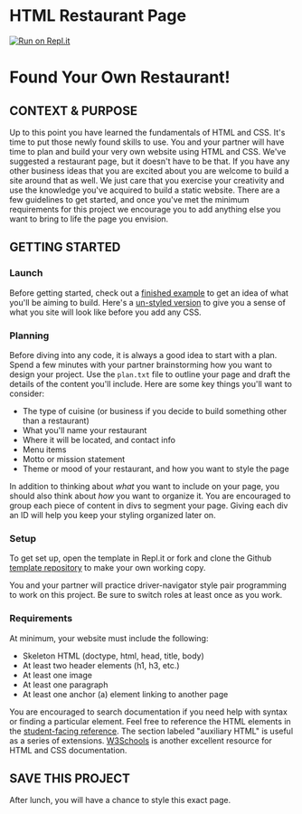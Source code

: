 # HTML Restaurant Page

[![Run on Repl.it](https://repl.it/badge/github/upperlinecode/html-restaurant-page)](https://repl.it/github/upperlinecode/html-restaurant-page)

# Found Your Own Restaurant!

## CONTEXT & PURPOSE

Up to this point you have learned the fundamentals of HTML and CSS. It's time to put those newly found skills to use. You and your partner will have time to plan and build your very own website using HTML and CSS. We've suggested a restaurant page, but it doesn't have to be that. If you have any other business ideas that you are excited about you are welcome to build a site around that as well. We just care that you exercise your creativity and use the knowledge you've acquired to build a static website. There are a few guidelines to get started, and once you've met the minimum requirements for this project we encourage you to add anything else you want to bring to life the page you envision. 

## <a href="getting-started"></a>GETTING STARTED

### Launch
Before getting started, check out a  <a href="https://upperlinecode.github.io/cssi_102/day1/day1_final/index.html">finished example</a> to get an idea of what you'll be aiming to build.  Here's a <a href="https://petes-pizza-unstyled.glitch.me">un-styled version</a> to give you a sense of what you site will look like before you add any CSS. 


### Planning
Before diving into any code, it is always a good idea to start with a plan. Spend a few minutes with your partner brainstorming how you want to design your project. Use the `plan.txt` file to outline your page and draft the details of the content you'll include. Here are some key things you'll want to consider:

* The type of cuisine (or business if you decide to build something other than a restaurant)
* What you'll name your restaurant
* Where it will be located, and contact info
* Menu items
* Motto or mission statement
* Theme or mood of your restaurant, and how you want to style the page

In addition to thinking about *what* you want to include on your page, you should also think about *how* you want to organize it. You are encouraged to group each piece of content in divs to segment your page. Giving each div an ID will help you keep your styling organized later on. 

### Setup
To get set up, open the template in Repl.it or fork and clone the Github <a href="https://github.com/upperlinecode/html-restaurant-page">template repository</a> to make your own working copy. 

You and your partner will practice driver-navigator style pair programming to work on this project. Be sure to switch roles at least once as you work. 

### Requirements
At minimum, your website must include the following:
* Skeleton HTML (doctype, html, head, title, body)
* At least two header elements (h1, h3, etc.)
* At least one image
* At least one paragraph
* At least one anchor (a) element linking to another page

You are encouraged to search documentation if you need help with syntax or finding a particular element. Feel free to reference the HTML elements in the <a href="https://github.com/upperlinecode/html-css-js-reference" target="_blank_">student-facing reference</a>. The section labeled "auxiliary HTML" is useful as a series of extensions. <a href="https://www.w3schools.com/html/">W3Schools</a> is another excellent resource for HTML and CSS documentation.

## SAVE THIS PROJECT

After lunch, you will have a chance to style this exact page.

